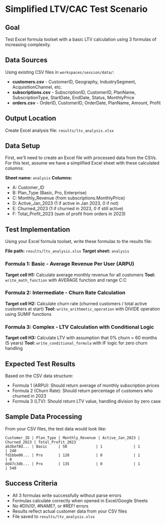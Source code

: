 # Simplified LTV/CAC Test Scenario

## Goal
Test Excel formula toolset with a basic LTV calculation using 3 formulas of increasing complexity.

## Data Sources
Using existing CSV files in `workspaces/session/data/`:
- **customers.csv** - CustomerID, Geography, IndustrySegment, AcquisitionChannel, etc.
- **subscriptions.csv** - SubscriptionID, CustomerID, PlanName, SubscriptionType, StartDate, EndDate, Status, MonthlyPrice
- **orders.csv** - OrderID, CustomerID, OrderDate, PlanName, Amount, Profit

## Output Location
Create Excel analysis file: `results/ltv_analysis.xlsx`

## Data Setup
First, we'll need to create an Excel file with processed data from the CSVs. For this test, assume we have a simplified Excel sheet with these calculated columns:

**Sheet name:** `analysis`
**Columns:**
- A: Customer_ID 
- B: Plan_Type (Basic, Pro, Enterprise)
- C: Monthly_Revenue (from subscriptions.MonthlyPrice)
- D: Active_Jan_2023 (1 if active in Jan 2023, 0 if not)
- E: Churned_2023 (1 if churned in 2023, 0 if still active)
- F: Total_Profit_2023 (sum of profit from orders in 2023)

## Test Implementation
Using your Excel formula toolset, write these formulas to the results file:

**File path:** `results/ltv_analysis.xlsx`
**Target sheet:** `analysis`

### Formula 1: Basic - Average Revenue Per User (ARPU)
**Target cell H1:** Calculate average monthly revenue for all customers
**Tool:** `write_math_function` with AVERAGE function and range C:C

### Formula 2: Intermediate - Churn Rate Calculation  
**Target cell H2:** Calculate churn rate (churned customers / total active customers at start)
**Tool:** `write_arithmetic_operation` with DIVIDE operation using SUMIF functions

### Formula 3: Complex - LTV Calculation with Conditional Logic
**Target cell H3:** Calculate LTV with assumption that 0% churn = 60 months (5 years)
**Tool:** `write_conditional_formula` with IF logic for zero churn handling

## Expected Test Results
Based on the CSV data structure:
- Formula 1 (ARPU): Should return average of monthly subscription prices
- Formula 2 (Churn Rate): Should return percentage of customers who churned in 2023
- Formula 3 (LTV): Should return LTV value, handling division by zero case

## Sample Data Processing
From your CSV files, the test data would look like:
```
Customer_ID | Plan_Type | Monthly_Revenue | Active_Jan_2023 | Churned_2023 | Total_Profit_2023
ab3be78d... | Basic     | 50             | 1              | 1            | 240
fd1bbe00... | Pro       | 120            | 0              | 1            | 0
dd47c3db... | Pro       | 135            | 0              | 1            | 540
```

## Success Criteria
- All 3 formulas write successfully without parse errors
- Formulas calculate correctly when opened in Excel/Google Sheets  
- No #DIV/0!, #NAME?, or #REF! errors
- Results reflect actual customer data from your CSV files
- File saved to `results/ltv_analysis.xlsx`
